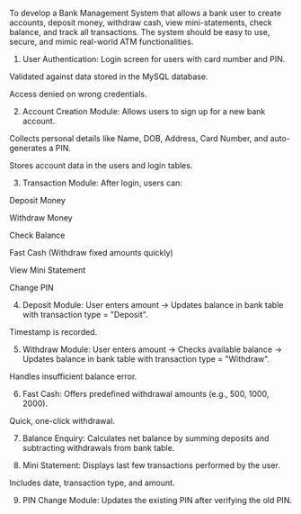 To develop a Bank Management System that allows a bank user to create accounts, deposit money, withdraw cash, view mini-statements, check balance, and track all transactions. The system should be easy to use, secure, and mimic real-world ATM functionalities.
1. User Authentication:
Login screen for users with card number and PIN.

Validated against data stored in the MySQL database.

Access denied on wrong credentials.

2. Account Creation Module:
Allows users to sign up for a new bank account.

Collects personal details like Name, DOB, Address, Card Number, and auto-generates a PIN.

Stores account data in the users and login tables.

3. Transaction Module:
After login, users can:

Deposit Money

Withdraw Money

Check Balance

Fast Cash (Withdraw fixed amounts quickly)

View Mini Statement

Change PIN

4. Deposit Module:
User enters amount → Updates balance in bank table with transaction type = "Deposit".

Timestamp is recorded.

5. Withdraw Module:
User enters amount → Checks available balance → Updates balance in bank table with transaction type = "Withdraw".

Handles insufficient balance error.

6. Fast Cash:
Offers predefined withdrawal amounts (e.g., 500, 1000, 2000).

Quick, one-click withdrawal.

7. Balance Enquiry:
Calculates net balance by summing deposits and subtracting withdrawals from bank table.

8. Mini Statement:
Displays last few transactions performed by the user.

Includes date, transaction type, and amount.

9. PIN Change Module:
Updates the existing PIN after verifying the old PIN.
